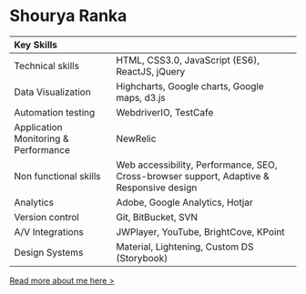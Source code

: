 # Shourya Ranka

| Key Skills | |
| :-- | :-- |
| Technical skills | HTML, CSS3.0, JavaScript (ES6), ReactJS, jQuery |
| Data Visualization | Highcharts, Google charts, Google maps, d3.js |
| Automation testing | WebdriverIO, TestCafe |
| Application Monitoring & Performance | NewRelic |
| Non functional skills | Web accessibility, Performance, SEO, Cross-browser support, Adaptive & Responsive design|
| Analytics | Adobe, Google Analytics, Hotjar |
| Version control | Git, BitBucket, SVN |
| A/V Integrations | JWPlayer, YouTube, BrightCove, KPoint |
| Design Systems | Material, Lightening, Custom DS (Storybook) |

 
[Read more about me here >](https://flowcv.me/shourya-ranka)
